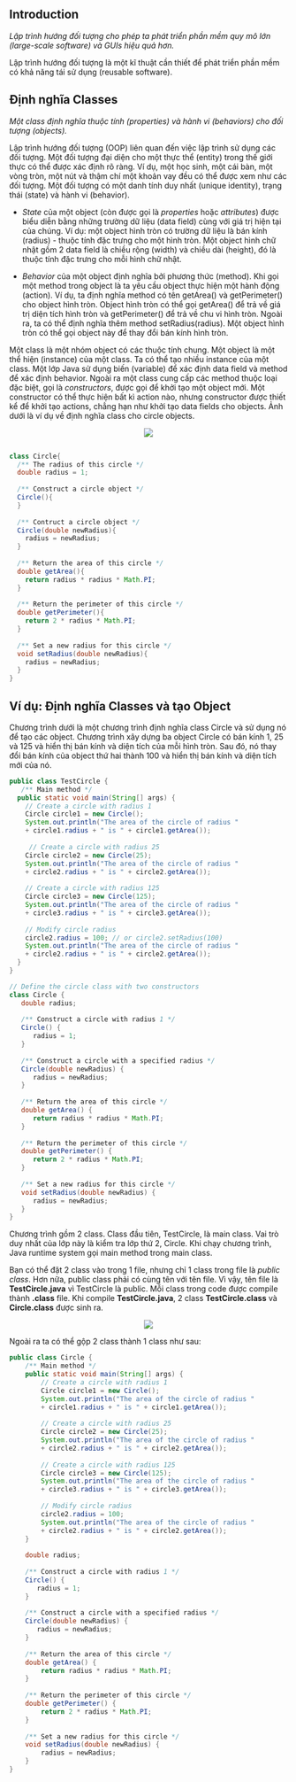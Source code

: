 ## Introduction

*Lập trình hướng đối tượng cho phép ta phát triển phần mềm quy mô lớn (large-scale software) và GUIs hiệu quả hơn.*

Lập trình hướng đối tượng là một kĩ thuật cần thiết để phát triển phần mềm có khả năng tái sử dụng (reusable software).

## Định nghĩa Classes

*Một class định nghĩa thuộc tính (properties) và hành vi (behaviors) cho đối tượng (objects).*

Lập trình hướng đối tượng (OOP) liên quan đến việc lập trình sử dụng các đối tượng. Một đối tượng đại diện cho một thực thể (entity) trong thế giới thực có thể được xác định rõ ràng. Ví dụ, một học sinh, một cái bàn,
một vòng tròn, một nút và thậm chí một khoản vay đều có thể được xem như các đối tượng. Một đối tượng có một danh tính duy nhất (unique identity), trạng thái (state) và hành vi (behavior).

* *State* của một object (còn được gọi là *properties* hoặc *attributes*) được biểu diễn bằng những trường dữ liệu (data field) cùng với giá trị hiện tại của chúng. Ví dụ: một object hình tròn có trường dữ liệu là bán kính (radius) - 
thuộc tính đặc trưng cho một hình tròn. Một object hình chữ nhật gồm 2 data field là chiều rộng (width) và chiều dài (height), đó là thuộc tính đặc trưng cho mỗi hình chữ nhật.

* *Behavior* của một object định nghĩa bởi phương thức (method). Khi gọi một method trong object là ta yêu cầu object thực hiện một hành động (action).
Ví dụ, ta định nghĩa method có tên getArea() và getPerimeter() cho object hình tròn. Object hình tròn có thể gọi getArea() để trả về giá trị diện tích hình tròn và
getPerimeter() để trả về chu vi hình tròn. Ngoài ra, ta có thể định nghĩa thêm method setRadius(radius). Một object hình tròn có thể gọi object này để thay đổi bán kính hình tròn.

Một class là một nhóm object có các thuộc tính chung. Một object là một thể hiện (instance) của một class. Ta có thể tạo nhiều instance của một class. Một lớp Java sử dụng biến (variable) để xác định data field và method để xác định behavior.
Ngoài ra một class cung cấp các method thuộc loại đặc biệt, gọi là *constructors*, được gọi để khởi tạo một object mới. Một constructor có thể thực hiện bất kì action nào, nhưng constructor được thiết kể để khởi tạo actions, chẳng hạn như khởi tạo data fields cho objects. Ảnh dưới là ví dụ về định nghĩa class cho circle objects.

<p align = "center"><img src = "https://github.com/hieptran1812/OOP-with-Java-PTIT/blob/main/Image/object.PNG"></p>

```Java

class Circle{
  /** The radius of this circle */
  double radius = 1;
  
  /** Construct a circle object */
  Circle(){
  }
  
  /** Contruct a circle object */
  Circle(double newRadius){
    radius = newRadius;
  }
  
  /** Return the area of this circle */
  double getArea(){
    return radius * radius * Math.PI;
  }
  
  /** Return the perimeter of this circle */
  double getPerimeter(){
    return 2 * radius * Math.PI;
  }
  
  /** Set a new radius for this circle */
  void setRadius(double newRadius){
    radius = newRadius;
  }
}

```

## Ví dụ: Định nghĩa Classes và tạo Object

Chương trình dưới là một chương trình định nghĩa class Circle và sử dụng nó để tạo các object. Chương trình xây dựng ba object Circle có bán kính 1, 25 và 125 và hiển thị bán kính và diện tích của mỗi hình tròn. Sau đó, nó thay đổi bán kính của object thứ hai thành 100 và hiển thị bán kính và diện tích mới của nó.

```Java
public class TestCircle {
   /** Main method */
  public static void main(String[] args) {
    // Create a circle with radius 1
    Circle circle1 = new Circle();
    System.out.println("The area of the circle of radius "
    + circle1.radius + " is " + circle1.getArea());
    
     // Create a circle with radius 25
    Circle circle2 = new Circle(25);
    System.out.println("The area of the circle of radius "
    + circle2.radius + " is " + circle2.getArea());
    
    // Create a circle with radius 125
    Circle circle3 = new Circle(125);
    System.out.println("The area of the circle of radius "
    + circle3.radius + " is " + circle3.getArea());
    
    // Modify circle radius
    circle2.radius = 100; // or circle2.setRadius(100)
    System.out.println("The area of the circle of radius "
    + circle2.radius + " is " + circle2.getArea());
  }
}

// Define the circle class with two constructors
class Circle {
   double radius;
 
   /** Construct a circle with radius 1 */
   Circle() {
      radius = 1;
   }
 
   /** Construct a circle with a specified radius */
   Circle(double newRadius) {
      radius = newRadius;
   }
 
   /** Return the area of this circle */
   double getArea() {
      return radius * radius * Math.PI;
   }
 
   /** Return the perimeter of this circle */
   double getPerimeter() {
      return 2 * radius * Math.PI;
   }
 
   /** Set a new radius for this circle */
   void setRadius(double newRadius) {
      radius = newRadius;
   }
}

```

Chương trình gồm 2 class. Class đầu tiên, TestCircle, là main class. Vai trò duy nhất của lớp này là kiểm tra lớp thứ 2, Circle. Khi chạy chương trình, Java runtime system gọi main method trong main class.

Bạn có thể đặt 2 class vào trong 1 file, nhưng chỉ 1 class trong file là *public class*. Hơn nữa, public class phải có cùng tên với tên file. Vì vậy, tên file là **TestCircle.java** vì TestCircle là public. Mỗi class trong code được compile thành **.class** file. Khi compile **TestCircle.java**, 2 class **TestCircle.class** và **Circle.class** được sinh ra.

<p align = "center"><img src = "https://github.com/hieptran1812/OOP-with-Java-PTIT/blob/main/Image/public%20class.PNG"></p>

Ngoài ra ta có thể gộp 2 class thành 1 class như sau:

```Java
public class Circle {
    /** Main method */
    public static void main(String[] args) {
        // Create a circle with radius 1
        Circle circle1 = new Circle();
        System.out.println("The area of the circle of radius "
        + circle1.radius + " is " + circle1.getArea());
        
        // Create a circle with radius 25
        Circle circle2 = new Circle(25);
        System.out.println("The area of the circle of radius "
        + circle2.radius + " is " + circle2.getArea());
        
        // Create a circle with radius 125
        Circle circle3 = new Circle(125);
        System.out.println("The area of the circle of radius "
        + circle3.radius + " is " + circle3.getArea());
        
        // Modify circle radius
        circle2.radius = 100;
        System.out.println("The area of the circle of radius "
        + circle2.radius + " is " + circle2.getArea());
    }
      
    double radius;
      
    /** Construct a circle with radius 1 */
    Circle() {
       radius = 1;
    }
  
    /** Construct a circle with a specified radius */
    Circle(double newRadius) {
       radius = newRadius;
    }
  
    /** Return the area of this circle */
    double getArea() {
        return radius * radius * Math.PI;
    }
    
    /** Return the perimeter of this circle */
    double getPerimeter() {
        return 2 * radius * Math.PI;
    }
    
    /** Set a new radius for this circle */
    void setRadius(double newRadius) {
        radius = newRadius;
    }
}
```
